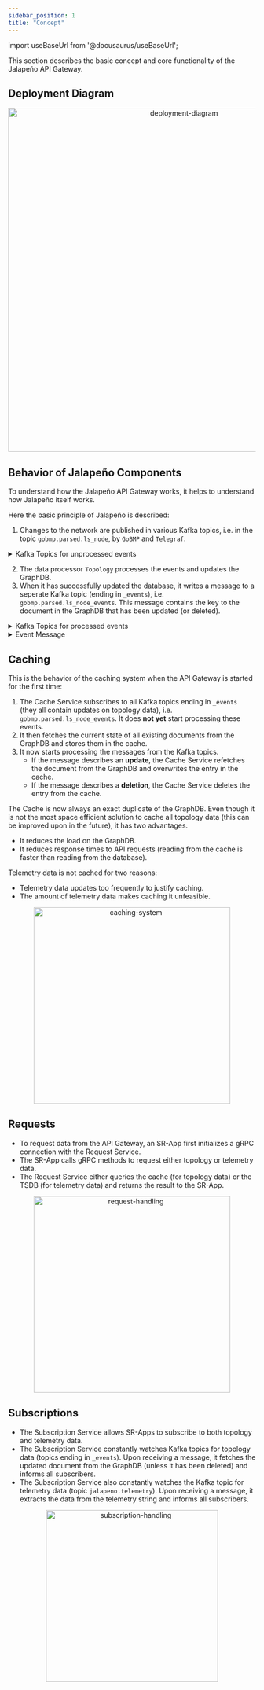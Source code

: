 ```yaml
---
sidebar_position: 1
title: "Concept"
---
```


import useBaseUrl from '@docusaurus/useBaseUrl';

This section describes the basic concept and core functionality of the Jalapeño API Gateway.

## Deployment Diagram
<div align="center">
<img src={useBaseUrl('/img/api-gateway-deployment.png')} alt="deployment-diagram" width="700px" />
</div>

## Behavior of Jalapeño Components
To understand how the Jalapeño API Gateway works, it helps to understand how Jalapeño itself works.

Here the basic principle of Jalapeño is described:

1. Changes to the network are published in various Kafka topics, i.e. in the topic `gobmp.parsed.ls_node`, by `GoBMP` and `Telegraf`.

<details>
   <summary>Kafka Topics for unprocessed events</summary>
   <ul>
   <li>These are all Kafka topics to which <code>GoBMP</code> writes topology updates:

   <ul>
      <li>gobmp.parsed.evpn</li>
      <li>gobmp.parsed.flowspec</li>
      <li>gobmp.parsed.flowspec_v4</li>
      <li>gobmp.parsed.flowspec_v6</li>
      <li>gobmp.parsed.l3vpn</li>
      <li>gobmp.parsed.l3vpn_v4</li>
      <li>gobmp.parsed.l3vpn_v6</li>
      <li>gobmp.parsed.ls_link</li>
      <li>gobmp.parsed.ls_node</li>
      <li>gobmp.parsed.ls_prefix</li>
      <li>gobmp.parsed.ls_srv6_sid</li>
      <li>gobmp.parsed.peer</li>
      <li>gobmp.parsed.sr_policy</li>
      <li>gobmp.parsed.sr_policy_v4</li>
      <li>gobmp.parsed.sr_policy_v6</li>
      <li>gobmp.parsed.unicast_prefix</li>
      <li>gobmp.parsed.unicast_prefix_v4</li>
      <li>gobmp.parsed.unicast_prefix_v6</li>
   </ul>
   </li>

   <li>This is the Kafka topic to which <code>Telegraf</code> (the one connected to the network) writes telemetry updates:
   
   <ul>
      <li>jalapeno.telemetry</li>
   </ul>
   </li>
   </ul>
</details>

2. The data processor `Topology` processes the events and updates the GraphDB.
3. When it has successfully updated the database, it writes a message to a seperate Kafka topic (ending in `_events`), i.e. `gobmp.parsed.ls_node_events`. This message contains the key to the document in the GraphDB that has been updated (or deleted).

<details>
   <summary>Kafka Topics for processed events</summary>
   
   <ul>
   <li>These are all Kafka topics to which the processor <code>Topology</code> writes updates, once it has successfully updated the <code>GraphDB</code>:

   <ul>
      <li>gobmp.parsed.evpn_events</li>
      <li>gobmp.parsed.flowspec_events</li>
      <li>gobmp.parsed.flowspec_v4_events</li>
      <li>gobmp.parsed.flowspec_v6_events</li>
      <li>gobmp.parsed.l3vpn_events</li>
      <li>gobmp.parsed.l3vpn_v4_events</li>
      <li>gobmp.parsed.l3vpn_v6_events</li>
      <li>gobmp.parsed.ls_link_events</li>
      <li>gobmp.parsed.ls_node_events</li>
      <li>gobmp.parsed.ls_prefix_events</li>
      <li>gobmp.parsed.ls_srv6_sid_events</li>
      <li>gobmp.parsed.peer_events</li>
      <li>gobmp.parsed.sr_policy_events</li>
      <li>gobmp.parsed.sr_policy_v4_events</li>
      <li>gobmp.parsed.sr_policy_v6_events</li>
      <li>gobmp.parsed.unicast_prefix_events</li>
      <li>gobmp.parsed.unicast_prefix_v4_events</li>
      <li>gobmp.parsed.unicast_prefix_v6_events</li>
   </ul>
   </li>

   <li>The processor <code>Telegraf</code> (the one connected to the <code>TSDB</code>) does not currently write anything back to Kafka.</li>
   </ul>
</details>

<details>
   <summary>Event Message</summary>
   An event message produced by the processor <code>Topology</code> and published in one of the <code>_events</code> topics looks like this:

      type EventMessage struct {
         TopicType int //represents an enum
         Key       string
         ID        string
         Action    string
      }

</details>

## Caching
This is the behavior of the caching system when the API Gateway is started for the first time:
1. The Cache Service subscribes to all Kafka topics ending in `_events` (they all contain updates on topology data), i.e. `gobmp.parsed.ls_node_events`. It does **not yet** start processing these events.
2. It then fetches the current state of all existing documents from the GraphDB and stores them in the cache.
3. It now starts processing the messages from the Kafka topics.
   - If the message describes an **update**, the Cache Service refetches the document from the GraphDB and overwrites the entry in the cache.
   - If the message describes a **deletion**, the Cache Service deletes the entry from the cache.

The Cache is now always an exact duplicate of the GraphDB. Even though it is not the most space efficient solution to cache all topology data (this can be improved upon in the future), it has two advantages.
- It reduces the load on the GraphDB.
- It reduces response times to API requests (reading from the cache is faster than reading from the database).

Telemetry data is not cached for two reasons:
- Telemetry data updates too frequently to justify caching.
- The amount of telemetry data makes caching it unfeasible.

<div align="center">
<img src={useBaseUrl('/img/caching-system.png')} alt="caching-system" width="400px" />
</div>

## Requests
- To request data from the API Gateway, an SR-App first initializes a gRPC connection with the Request Service.
- The SR-App calls gRPC methods to request either topology or telemetry data.
- The Request Service either queries the cache (for topology data) or the TSDB (for telemetry data) and returns the result to the SR-App.

<div align="center">
<img src={useBaseUrl('/img/request-handling.png')} alt="request-handling" width="400px" />
</div>

## Subscriptions
- The Subscription Service allows SR-Apps to subscribe to both topology and telemetry data.
- The Subscription Service constantly watches Kafka topics for topology data (topics ending in `_events`). Upon receiving a message, it fetches the updated document from the GraphDB (unless it has been deleted) and informs all subscribers.
- The Subscription Service also constantly watches the Kafka topic for telemetry data (topic `jalapeno.telemetry`). Upon receiving a message, it extracts the data from the telemetry string and informs all subscribers.

<div align="center">
<img src={useBaseUrl('/img/subscription-handling.png')} alt="subscription-handling" width="350px" />
</div>